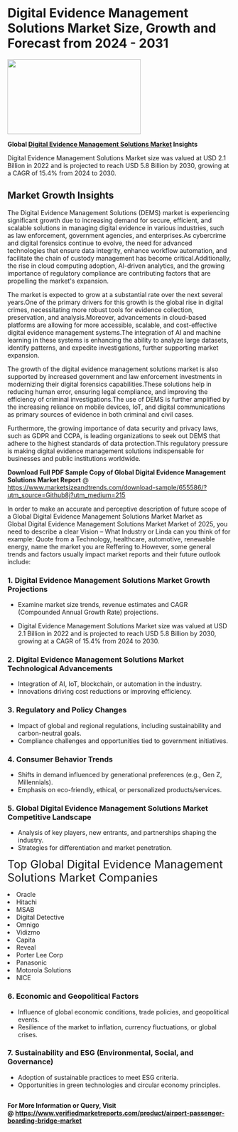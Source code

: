 <H1>Digital Evidence Management Solutions Market Size, Growth and Forecast from 2024 - 2031</H1><img class="aligncenter size-medium wp-image-584254" src="https://thirdeyenews.in/wp-content/uploads/2024/09/Global-Market-Research-300x168.jpeg" alt="" width="300" height="168" /><p><strong>Global&nbsp;<a href="https://www.marketsizeandtrends.com/download-sample/655586/?utm_source=Github8j?utm_medium=215">Digital Evidence Management Solutions Market</a> Insights</strong></p><p>Digital Evidence Management Solutions Market size was valued at USD 2.1 Billion in 2022 and is projected to reach USD 5.8 Billion by 2030, growing at a CAGR of 15.4% from 2024 to 2030.</p><p><h2>Market Growth Insights</h2> <p>The Digital Evidence Management Solutions (DEMS) market is experiencing significant growth due to increasing demand for secure, efficient, and scalable solutions in managing digital evidence in various industries, such as law enforcement, government agencies, and enterprises.As cybercrime and digital forensics continue to evolve, the need for advanced technologies that ensure data integrity, enhance workflow automation, and facilitate the chain of custody management has become critical.Additionally, the rise in cloud computing adoption, AI-driven analytics, and the growing importance of regulatory compliance are contributing factors that are propelling the market's expansion.</p> <p>The market is expected to grow at a substantial rate over the next several years.One of the primary drivers for this growth is the global rise in digital crimes, necessitating more robust tools for evidence collection, preservation, and analysis.Moreover, advancements in cloud-based platforms are allowing for more accessible, scalable, and cost-effective digital evidence management systems.The integration of AI and machine learning in these systems is enhancing the ability to analyze large datasets, identify patterns, and expedite investigations, further supporting market expansion.</p> <p>The growth of the digital evidence management solutions market is also supported by increased government and law enforcement investments in modernizing their digital forensics capabilities.These solutions help in reducing human error, ensuring legal compliance, and improving the efficiency of criminal investigations.The use of DEMS is further amplified by the increasing reliance on mobile devices, IoT, and digital communications as primary sources of evidence in both criminal and civil cases.</p> <p>Furthermore, the growing importance of data security and privacy laws, such as GDPR and CCPA, is leading organizations to seek out DEMS that adhere to the highest standards of data protection.This regulatory pressure is making digital evidence management solutions indispensable for businesses and public institutions worldwide.</p> <p><span class=""><strong>Download Full PDF Sample Copy of Global Digital Evidence Management Solutions Market Report</strong> @ <a href="https://www.marketsizeandtrends.com/download-sample/655586/?utm_source=Github8j?utm_medium=215" target="_blank">https://www.marketsizeandtrends.com/download-sample/655586/?utm_source=Github8j?utm_medium=215</a></span></p><p>In order to make an accurate and perceptive description of future scope of a Global&nbsp;Digital Evidence Management Solutions Market Market as Global&nbsp;Digital Evidence Management Solutions Market Market of 2025, you need to describe a clear Vision &ndash; What Industry or Linda can you think of for example: Quote from a Technology, healthcare, automotive, renewable energy, name the market you are Reffering to.However, some general trends and factors usually impact market reports and their future outlook include:</p><h3>1.&nbsp;<strong>Digital Evidence Management Solutions Market Growth Projections</strong></h3><ul><li>Examine market size trends, revenue estimates and CAGR (Compounded Annual Growth Rate) projections.</li><li><p>Digital Evidence Management Solutions Market size was valued at USD 2.1 Billion in 2022 and is projected to reach USD 5.8 Billion by 2030, growing at a CAGR of 15.4% from 2024 to 2030.</p></li></ul><h3>2.&nbsp;<strong>Digital Evidence Management Solutions Market Technological Advancements</strong></h3><ul><li>Integration of AI, IoT, blockchain, or automation in the industry.</li><li>Innovations driving cost reductions or improving efficiency.</li></ul><h3>3.&nbsp;<strong>Regulatory and Policy Changes</strong></h3><ul><li>Impact of global and regional regulations, including sustainability and carbon-neutral goals.</li><li>Compliance challenges and opportunities tied to government initiatives.</li></ul><h3>4.&nbsp;<strong>Consumer Behavior Trends</strong></h3><ul><li>Shifts in demand influenced by generational preferences (e.g., Gen Z, Millennials).</li><li>Emphasis on eco-friendly, ethical, or personalized products/services.</li></ul><h3>5.&nbsp;<strong>Global Digital Evidence Management Solutions Market Competitive Landscape</strong></h3><ul><li>Analysis of key players, new entrants, and partnerships shaping the industry.</li><li>Strategies for differentiation and market penetration.</li></ul><p data-pm-slice="1 1 []"><span style="color: inherit; font-family: inherit; font-size: 25px;">Top Global Digital Evidence Management Solutions Market Companies</span></p><div class="" data-test-id=""><p><li>Oracle</li><li> Hitachi</li><li> MSAB</li><li> Digital Detective</li><li> Omnigo</li><li> Vidizmo</li><li> Capita</li><li> Reveal</li><li> Porter Lee Corp</li><li> Panasonic</li><li> Motorola Solutions</li><li> NICE</li></p></div><h3>6.&nbsp;<strong>Economic and Geopolitical Factors</strong></h3><ul><li>Influence of global economic conditions, trade policies, and geopolitical events.</li><li>Resilience of the market to inflation, currency fluctuations, or global crises.</li></ul><h3>7.&nbsp;<strong>Sustainability and ESG (Environmental, Social, and Governance)</strong></h3><ul><li>Adoption of sustainable practices to meet ESG criteria.</li><li>Opportunities in green technologies and circular economy principles.</li></ul><h2><strong style="font-size: 14px;">For More Information or Query, Visit @&nbsp;</strong><a style="background-color: #ffffff; font-size: 14px;" href="https://www.marketsizeandtrends.com/report/digital-evidence-management-solutions-market/" target="_blank">https://www.verifiedmarketreports.com/product/airport-passenger-boarding-bridge-market</a></h2>